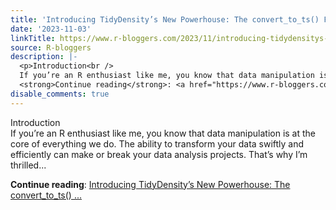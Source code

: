 ```yaml
---
title: 'Introducing TidyDensity’s New Powerhouse: The convert_to_ts() Function'
date: '2023-11-03'
linkTitle: https://www.r-bloggers.com/2023/11/introducing-tidydensitys-new-powerhouse-the-convert_to_ts-function/
source: R-bloggers
description: |-
  <p>Introduction<br />
  If you’re an R enthusiast like me, you know that data manipulation is at the core of everything we do. The ability to transform your data swiftly and efficiently can make or break your data analysis projects. That’s why I’m thrilled...</p>
  <strong>Continue reading</strong>: <a href="https://www.r-bloggers.com/2023/11/introducing-tidydensitys-new-powerhouse-the-convert_to_ts-function/">Introducing TidyDensity’s New Powerhouse: The convert_to_ts() ...
disable_comments: true
---
```

<p>Introduction<br />
If you’re an R enthusiast like me, you know that data manipulation is at the core of everything we do. The ability to transform your data swiftly and efficiently can make or break your data analysis projects. That’s why I’m thrilled...</p>
<strong>Continue reading</strong>: <a href="https://www.r-bloggers.com/2023/11/introducing-tidydensitys-new-powerhouse-the-convert_to_ts-function/">Introducing TidyDensity’s New Powerhouse: The convert_to_ts() ...